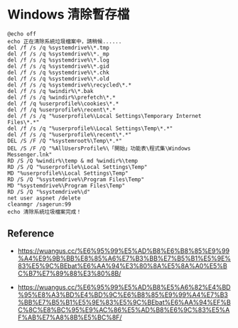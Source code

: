 # Windows 清除暫存檔

```
@echo off
echo 正在清除系統垃圾檔案中，請稍候......
del /f /s /q %systemdrive%\*.tmp
del /f /s /q %systemdrive%\*._mp
del /f /s /q %systemdrive%\*.log
del /f /s /q %systemdrive%\*.gid
del /f /s /q %systemdrive%\*.chk
del /f /s /q %systemdrive%\*.old
del /f /s /q %systemdrive%\recycled\*.*
del /f /s /q %windir%\*.bak
del /f /s /q %windir%\prefetch\*.*
del /f /q %userprofile%\cookies\*.*
del /f /q %userprofile%\recent\*.*
del /f /s /q "%userprofile%\Local Settings\Temporary Internet Files\*.*"
del /f /s /q "%userprofile%\Local Settings\Temp\*.*"
del /f /s /q "%userprofile%\recent\*.*"
DEL /S /F /Q "%systemroot%\Temp\*.*"
DEL /S /F /Q "%AllUsersProfile%\「開始」功能表\程式集\Windows Messenger.lnk"
RD /S /Q %windir%\temp & md %windir%\temp
RD /S /Q "%userprofile%\Local Settings\Temp"
MD "%userprofile%\Local Settings\Temp"
RD /S /Q "%systemdrive%\Program Files\Temp"
MD "%systemdrive%\Program Files\Temp"
RD /S /Q "%systemdrive%\d"
net user aspnet /delete
cleanmgr /sagerun:99
echo 清除系統垃圾檔案完成！
```

## Reference

- https://wuangus.cc/%E6%95%99%E5%AD%B8%E6%B8%85%E9%99%A4%E9%9B%BB%E8%85%A6%E7%B3%BB%E7%B5%B1%E5%9E%83%E5%9C%BEbat%E6%AA%94%E3%80%8A%E5%8A%A0%E5%BC%B7%E7%89%88%E3%80%8B/

- https://wuangus.cc/%E6%95%99%E5%AD%B8%E5%A6%82%E4%BD%95%E8%A3%BD%E4%BD%9C%E6%B8%85%E9%99%A4%E7%B3%BB%E7%B5%B1%E5%9E%83%E5%9C%BEbat%E6%AA%94%EF%BC%8C%E8%BC%95%E9%AC%86%E5%AD%B8%E6%9C%83%E5%AF%AB%E7%A8%8B%E5%BC%8F/
